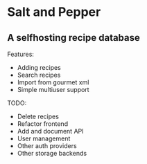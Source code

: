 # Salt and Pepper

## A selfhosting recipe database

Features:
 * Adding recipes
 * Search recipes
 * Import from gourmet xml
 * Simple multiuser support

TODO:
 * Delete recipes
 * Refactor frontend
 * Add and document API
 * User management
 * Other auth providers
 * Other storage backends